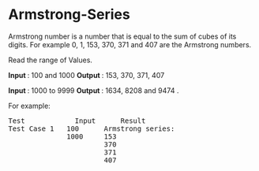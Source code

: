 # Armstrong-Series
Armstrong number is a number that is equal to the sum of cubes of its digits. For example 0, 1, 153, 370, 371 and 407 are the Armstrong numbers.

<p>Read the range of Values.</p>

<b>Input </b>: 100 and 1000
<b>Output </b> : 153, 370, 371, 407 

<b>Input </b> : 1000 to 9999
<b>Output </b>: 1634, 8208 and 9474 .

<p>For example:</p>
<pre>
Test	        Input	   Result
Test Case 1   100      Armstrong series:
              1000     153
                       370
                       371
                       407
</pre>

